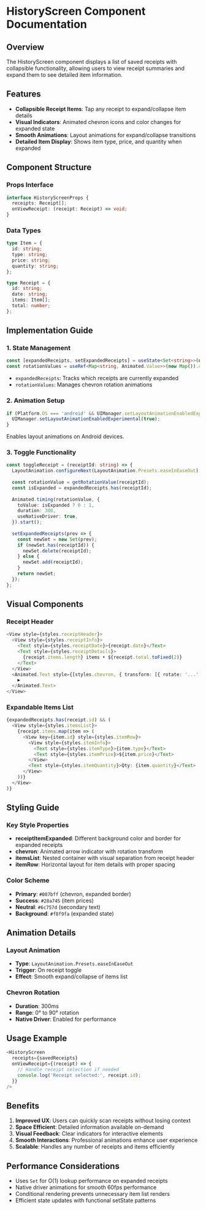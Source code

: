 # HistoryScreen Component Documentation

## Overview
The HistoryScreen component displays a list of saved receipts with collapsible functionality, allowing users to view receipt summaries and expand them to see detailed item information.

## Features
- **Collapsible Receipt Items**: Tap any receipt to expand/collapse item details
- **Visual Indicators**: Animated chevron icons and color changes for expanded state
- **Smooth Animations**: Layout animations for expand/collapse transitions
- **Detailed Item Display**: Shows item type, price, and quantity when expanded

## Component Structure

### Props Interface
```typescript
interface HistoryScreenProps {
  receipts: Receipt[];
  onViewReceipt: (receipt: Receipt) => void;
}
```

### Data Types
```typescript
type Item = {
  id: string;
  type: string;
  price: string;
  quantity: string;
};

type Receipt = {
  id: string;
  date: string;
  items: Item[];
  total: number;
};
```

## Implementation Guide

### 1. State Management
```typescript
const [expandedReceipts, setExpandedReceipts] = useState<Set<string>>(new Set());
const rotationValues = useRef<Map<string, Animated.Value>>(new Map()).current;
```
- `expandedReceipts`: Tracks which receipts are currently expanded
- `rotationValues`: Manages chevron rotation animations

### 2. Animation Setup
```typescript
if (Platform.OS === 'android' && UIManager.setLayoutAnimationEnabledExperimental) {
  UIManager.setLayoutAnimationEnabledExperimental(true);
}
```
Enables layout animations on Android devices.

### 3. Toggle Functionality
```typescript
const toggleReceipt = (receiptId: string) => {
  LayoutAnimation.configureNext(LayoutAnimation.Presets.easeInEaseOut);
  
  const rotationValue = getRotationValue(receiptId);
  const isExpanded = expandedReceipts.has(receiptId);
  
  Animated.timing(rotationValue, {
    toValue: isExpanded ? 0 : 1,
    duration: 300,
    useNativeDriver: true,
  }).start();
  
  setExpandedReceipts(prev => {
    const newSet = new Set(prev);
    if (newSet.has(receiptId)) {
      newSet.delete(receiptId);
    } else {
      newSet.add(receiptId);
    }
    return newSet;
  });
};
```

## Visual Components

### Receipt Header
```typescript
<View style={styles.receiptHeader}>
  <View style={styles.receiptInfo}>
    <Text style={styles.receiptDate}>{receipt.date}</Text>
    <Text style={styles.receiptDetails}>
      {receipt.items.length} items • ${receipt.total.toFixed(2)}
    </Text>
  </View>
  <Animated.Text style={[styles.chevron, { transform: [{ rotate: '...' }] }]}>
    ▶
  </Animated.Text>
</View>
```

### Expandable Items List
```typescript
{expandedReceipts.has(receipt.id) && (
  <View style={styles.itemsList}>
    {receipt.items.map(item => (
      <View key={item.id} style={styles.itemRow}>
        <View style={styles.itemInfo}>
          <Text style={styles.itemType}>{item.type}</Text>
          <Text style={styles.itemPrice}>${item.price}</Text>
        </View>
        <Text style={styles.itemQuantity}>Qty: {item.quantity}</Text>
      </View>
    ))}
  </View>
)}
```

## Styling Guide

### Key Style Properties
- **receiptItemExpanded**: Different background color and border for expanded receipts
- **chevron**: Animated arrow indicator with rotation transform
- **itemsList**: Nested container with visual separation from receipt header
- **itemRow**: Horizontal layout for item details with proper spacing

### Color Scheme
- **Primary**: `#007bff` (chevron, expanded border)
- **Success**: `#28a745` (item prices)
- **Neutral**: `#6c757d` (secondary text)
- **Background**: `#f8f9fa` (expanded state)

## Animation Details

### Layout Animation
- **Type**: `LayoutAnimation.Presets.easeInEaseOut`
- **Trigger**: On receipt toggle
- **Effect**: Smooth expand/collapse of items list

### Chevron Rotation
- **Duration**: 300ms
- **Range**: 0° to 90° rotation
- **Native Driver**: Enabled for performance

## Usage Example

```typescript
<HistoryScreen 
  receipts={savedReceipts}
  onViewReceipt={(receipt) => {
    // Handle receipt selection if needed
    console.log('Receipt selected:', receipt.id);
  }}
/>
```

## Benefits

1. **Improved UX**: Users can quickly scan receipts without losing context
2. **Space Efficient**: Detailed information available on-demand
3. **Visual Feedback**: Clear indicators for interactive elements
4. **Smooth Interactions**: Professional animations enhance user experience
5. **Scalable**: Handles any number of receipts and items efficiently

## Performance Considerations

- Uses `Set` for O(1) lookup performance on expanded receipts
- Native driver animations for smooth 60fps performance
- Conditional rendering prevents unnecessary item list renders
- Efficient state updates with functional setState patterns